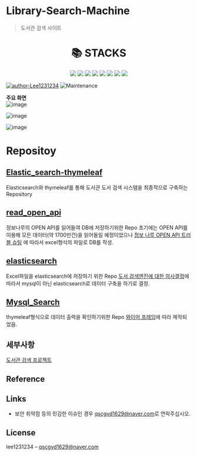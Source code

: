 
# Library-Search-Machine
> 도서관 검색 사이트

<div align=center><h1>📚 STACKS</h1></div>

<div align=center> 
 <img src="https://img.shields.io/badge/java-007396?style=for-the-badge&logo=java&logoColor=white">
 <img src="https://img.shields.io/badge/html5-E34F26?style=for-the-badge&logo=html5&logoColor=white">
 <img src="https://img.shields.io/badge/javascript-F7DF1E?style=for-the-badge&logo=javascript&logoColor=black">
 <img src="https://img.shields.io/badge/mysql-4479A1?style=for-the-badge&logo=mysql&logoColor=white">
 <img src="https://img.shields.io/badge/mongoDB-47A248?style=for-the-badge&logo=MongoDB&logoColor=white">
 <img src="https://img.shields.io/badge/springboot-6DB33F?style=for-the-badge&logo=springboot&logoColor=white">
 <img src="https://img.shields.io/badge/elasticsearch-005571?style=for-the-badge&logo=elasticsearch&logoColor=white">
  <img src="https://img.shields.io/badge/redis-A41E11?style=for-the-badge&logo=redis&logoColor=white">
</div>


[![author-Lee1231234](https://img.shields.io/badge/author-lee1231234-blue.svg)](https://github.com/lee123134/)
![Maintenance](https://img.shields.io/badge/Maintained%3F-no-green.svg)



**주요 화면**  
![image](https://user-images.githubusercontent.com/32947395/197118591-eea58299-82eb-4866-8ea0-b1e0009f7abf.png)

![image](https://user-images.githubusercontent.com/32947395/197118789-a588cddb-761d-4027-a658-1bef92890346.png)

![image](https://user-images.githubusercontent.com/32947395/197118847-1810d82c-cdf6-462e-8f65-5a5b6dcfdc1e.png)


# Repositoy


## [Elastic_search-thymeleaf](https://github.com/library-search-machine/Elastic_search-thymeleaf) 
Elasticsearch와 thymeleaf를 통해 도서관 도서 검색 시스템을 최종적으로 구축하는 Repository

## [read_open_api](https://github.com/library-search-machine/read_open_api)
정보나루의 OPEN API를 읽어들여 DB에 저장하기위한 Repo
초기에는 OPEN API를 이용해 모든 데이터(약 1700만건)을 읽어들일 예정이었으나 [정보 나루 OPEN API 트러블 슈팅](https://www.notion.so/OPEN-API-e8cfe070e6574aa5b0143a6e3c55fd04) 
에 따라서 excel형식의 파일로 DB를 작성.

## [elasticsearch](https://github.com/library-search-machine/elasticsearch) 
Excel파일을 elasticsearch에 저장하기 위한 Repo
[도서 검색엔진에 대한 의사결정](https://github.com/library-search-machine/elasticsearch)에 따라서 mysql이 아닌 elasticsearch로 데이터 구축을 하기로 결정.

## [Mysql_Search](https://github.com/library-search-machine/Mysql_Search)
thymeleaf형식으로 데이터 출력을 확인하기위한 Repo
[와이어 프레임](https://github.com/library-search-machine/elasticsearch)에 따라 제작되었음.

## 세부사항
[도서관 검색 프로젝트](https://www.notion.so/9-73a7e47912c14b85b8be59a82caf0f59)


## Reference


## Links

  - 보안 취약점 등의 민감한 이슈인 경우 [qscgyd1629@naver.com](qscgyd1629@naver.com)로 연락주십시오. 

  
## License
lee1231234 – [qscgyd1629@naver.com](qscgyd1629@naver.com)  


